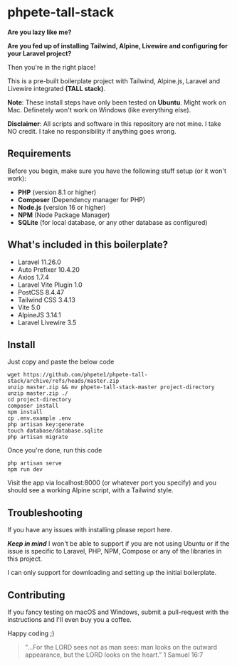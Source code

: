 # phpete-tall-stack

**Are you lazy like me?**

**Are you fed up of installing Tailwind, Alpine, Livewire and configuring for your Laravel project?**

Then you're in the right place!

This is a pre-built boilerplate project with Tailwind, Alpine.js, Laravel and Livewire integrated **(TALL stack)**.

**Note**: These install steps have only been tested on **Ubuntu**. Might work on Mac. Definetely won't work on Windows (like everything else).

**Disclaimer**: All scripts and software in this repository are not mine. I take NO credit. I take no responsibility if anything goes wrong.

## Requirements

Before you begin, make sure you have the following stuff setup (or it won't work):

- **PHP** (version 8.1 or higher)
- **Composer** (Dependency manager for PHP)
- **Node.js** (version 16 or higher)
- **NPM** (Node Package Manager)
- **SQLite** (for local database, or any other database as configured)

## What's included in this boilerplate?

- Laravel 11.26.0
- Auto Prefixer 10.4.20
- Axios 1.7.4
- Laravel Vite Plugin 1.0
- PostCSS 8.4.47
- Tailwind CSS 3.4.13
- Vite 5.0
- AlpineJS 3.14.1
- Laravel Livewire 3.5

## Install

Just copy and paste the below code

```
wget https://github.com/phpete1/phpete-tall-stack/archive/refs/heads/master.zip
unzip master.zip && mv phpete-tall-stack-master project-directory
unzip master.zip ./
cd project-directory
composer install
npm install
cp .env.example .env
php artisan key:generate
touch database/database.sqlite
php artisan migrate
```

Once you're done, run this code

```
php artisan serve
npm run dev
```
Visit the app via localhost:8000 (or whatever port you specify) and you should see a working Alpine script, with a Tailwind style.

## Troubleshooting

If you have any issues with installing please report here.

***Keep in mind*** I won't be able to support if you are not using Ubuntu or if the issue is specific to Laravel, PHP, NPM, Compose or any of the libraries in this project.

I can only support for downloading and setting up the initial boilerplate.

## Contributing

If you fancy testing on macOS and Windows, submit a pull-request with the instructions and I'll even buy you a coffee.

Happy coding ;)

> "...For the LORD sees not as man sees: man looks on the outward appearance, but the LORD looks on the heart.” 1 Samuel 16:7
